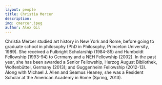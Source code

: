 ```yaml
---
layout: people
title: Christia Mercer	
description: 
img: cmercer.jpeg
author: Alex Gil
---
```


Christia Mercer studied art history in New York and Rome, before going to graduate school in philosophy (PhD in Philosophy, Princeton University, 1989). She received a Fulbright Scholarship (1984-85) and Humboldt Fellowship (1993-94) to Germany and a NEH Fellowship (2002). In the past year, she has been awarded a Senior Fellowship, Herzog August Bibliothek, Wolfenbüttel, Germany (2013); and Guggenheim Fellowship (2012-13). Along with Michael J. Allen and Seamus Heaney, she was a Resident Scholar at the American Academy in Rome (Spring, 2013).